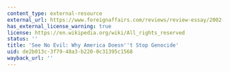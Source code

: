 ```yaml
---
content_type: external-resource
external_url: https://www.foreignaffairs.com/reviews/review-essay/2002-07-01/see-no-evil-why-america-doesnt-stop-genocide
has_external_license_warning: true
license: https://en.wikipedia.org/wiki/All_rights_reserved
status: ''
title: 'See No Evil: Why America Doesn''t Stop Genocide'
uid: de2b013c-3f79-48a3-b220-0c31395c1568
wayback_url: ''
---
```

